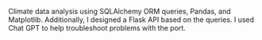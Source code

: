 Climate data analysis using SQLAlchemy ORM queries, Pandas, and Matplotlib. Additionally, I designed a Flask API based on the queries.
I used Chat GPT to help troubleshoot problems with the port.
